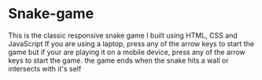 # Snake-game
This is the classic responsive snake game I built using HTML, CSS and JavaScript
If you are using a laptop, press any of the arrow keys to start the game but if your are playing it on a mobile device, press any of the arrow keys to start the game.
the game ends when the snake hits a wall or intersects with it's self
